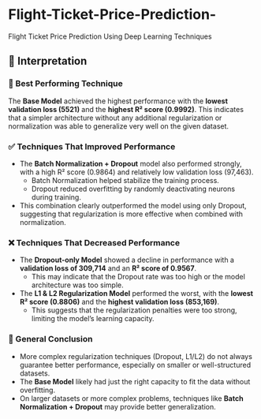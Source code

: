 # Flight-Ticket-Price-Prediction-
Flight Ticket Price Prediction Using Deep Learning Techniques

## 🧠 Interpretation

### 🚀 Best Performing Technique
The **Base Model** achieved the highest performance with the **lowest validation loss (5521)** and the **highest R² score (0.9992)**. This indicates that a simpler architecture without any additional regularization or normalization was able to generalize very well on the given dataset.

### ✅ Techniques That Improved Performance
- The **Batch Normalization + Dropout** model also performed strongly, with a high R² score (0.9864) and relatively low validation loss (97,463).
    - Batch Normalization helped stabilize the training process.
    - Dropout reduced overfitting by randomly deactivating neurons during training.
- This combination clearly outperformed the model using only Dropout, suggesting that regularization is more effective when combined with normalization.

### ❌ Techniques That Decreased Performance
- The **Dropout-only Model** showed a decline in performance with a **validation loss of 309,714** and an **R² score of 0.9567**.
    - This may indicate that the Dropout rate was too high or the model architecture was too simple.
- The **L1 & L2 Regularization Model** performed the worst, with the **lowest R² score (0.8806)** and the **highest validation loss (853,169)**.
    - This suggests that the regularization penalties were too strong, limiting the model’s learning capacity.

### 🧩 General Conclusion
- More complex regularization techniques (Dropout, L1/L2) do not always guarantee better performance, especially on smaller or well-structured datasets.
- The **Base Model** likely had just the right capacity to fit the data without overfitting.
- On larger datasets or more complex problems, techniques like **Batch Normalization + Dropout** may provide better generalization.
